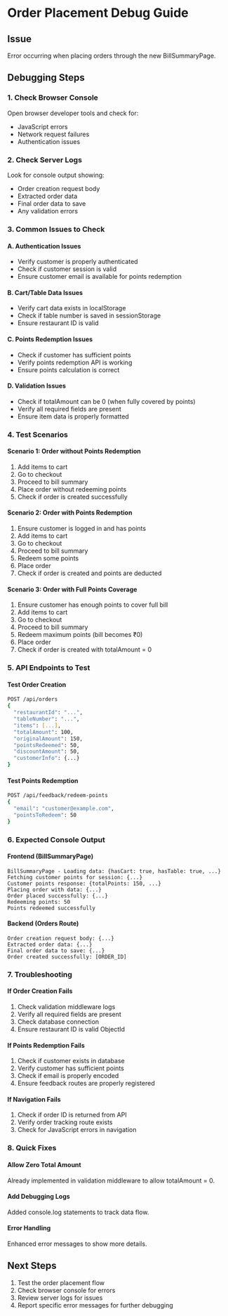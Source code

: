 # Order Placement Debug Guide

## Issue

Error occurring when placing orders through the new BillSummaryPage.

## Debugging Steps

### 1. Check Browser Console

Open browser developer tools and check for:

- JavaScript errors
- Network request failures
- Authentication issues

### 2. Check Server Logs

Look for console output showing:

- Order creation request body
- Extracted order data
- Final order data to save
- Any validation errors

### 3. Common Issues to Check

#### A. Authentication Issues

- Verify customer is properly authenticated
- Check if customer session is valid
- Ensure customer email is available for points redemption

#### B. Cart/Table Data Issues

- Verify cart data exists in localStorage
- Check if table number is saved in sessionStorage
- Ensure restaurant ID is valid

#### C. Points Redemption Issues

- Check if customer has sufficient points
- Verify points redemption API is working
- Ensure points calculation is correct

#### D. Validation Issues

- Check if totalAmount can be 0 (when fully covered by points)
- Verify all required fields are present
- Ensure item data is properly formatted

### 4. Test Scenarios

#### Scenario 1: Order without Points Redemption

1. Add items to cart
2. Go to checkout
3. Proceed to bill summary
4. Place order without redeeming points
5. Check if order is created successfully

#### Scenario 2: Order with Points Redemption

1. Ensure customer is logged in and has points
2. Add items to cart
3. Go to checkout
4. Proceed to bill summary
5. Redeem some points
6. Place order
7. Check if order is created and points are deducted

#### Scenario 3: Order with Full Points Coverage

1. Ensure customer has enough points to cover full bill
2. Add items to cart
3. Go to checkout
4. Proceed to bill summary
5. Redeem maximum points (bill becomes ₹0)
6. Place order
7. Check if order is created with totalAmount = 0

### 5. API Endpoints to Test

#### Test Order Creation

```bash
POST /api/orders
{
  "restaurantId": "...",
  "tableNumber": "...",
  "items": [...],
  "totalAmount": 100,
  "originalAmount": 150,
  "pointsRedeemed": 50,
  "discountAmount": 50,
  "customerInfo": {...}
}
```

#### Test Points Redemption

```bash
POST /api/feedback/redeem-points
{
  "email": "customer@example.com",
  "pointsToRedeem": 50
}
```

### 6. Expected Console Output

#### Frontend (BillSummaryPage)

```
BillSummaryPage - Loading data: {hasCart: true, hasTable: true, ...}
Fetching customer points for session: {...}
Customer points response: {totalPoints: 150, ...}
Placing order with data: {...}
Order placed successfully: {...}
Redeeming points: 50
Points redeemed successfully
```

#### Backend (Orders Route)

```
Order creation request body: {...}
Extracted order data: {...}
Final order data to save: {...}
Order created successfully: [ORDER_ID]
```

### 7. Troubleshooting

#### If Order Creation Fails

1. Check validation middleware logs
2. Verify all required fields are present
3. Check database connection
4. Ensure restaurant ID is valid ObjectId

#### If Points Redemption Fails

1. Check if customer exists in database
2. Verify customer has sufficient points
3. Check if email is properly encoded
4. Ensure feedback routes are properly registered

#### If Navigation Fails

1. Check if order ID is returned from API
2. Verify order tracking route exists
3. Check for JavaScript errors in navigation

### 8. Quick Fixes

#### Allow Zero Total Amount

Already implemented in validation middleware to allow totalAmount = 0.

#### Add Debugging Logs

Added console.log statements to track data flow.

#### Error Handling

Enhanced error messages to show more details.

## Next Steps

1. Test the order placement flow
2. Check browser console for errors
3. Review server logs for issues
4. Report specific error messages for further debugging
